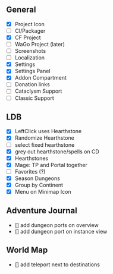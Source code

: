## General
 - [x] Project Icon
 - [ ] CI/Packager
 - [x] CF Project
 - [ ] WaGo Project (later)
 - [ ] Screenshots
 - [ ] Localization
 - [x] Settings
 - [x] Settings Panel
 - [x] Addon Compartment
 - [ ] Donation links
 - [ ] Cataclysm Support
 - [ ] Classic Support

## LDB
 - [x] LeftClick uses Hearthstone
 - [x] Randomize Hearthstone
 - [ ] select fixed hearthstone
 - [x] grey out hearthstone/spells on CD
 - [x] Hearthstones
 - [x] Mage: TP and Portal together
 - [ ] Favorites (?)
 - [x] Season Dungeons
 - [x] Group by Continent
 - [x] Menu on Minimap Icon

## Adventure Journal
 - [] add dungeon ports on overview
 - [] add dungeon port on instance view

## World Map
 - [] add teleport next to destinations